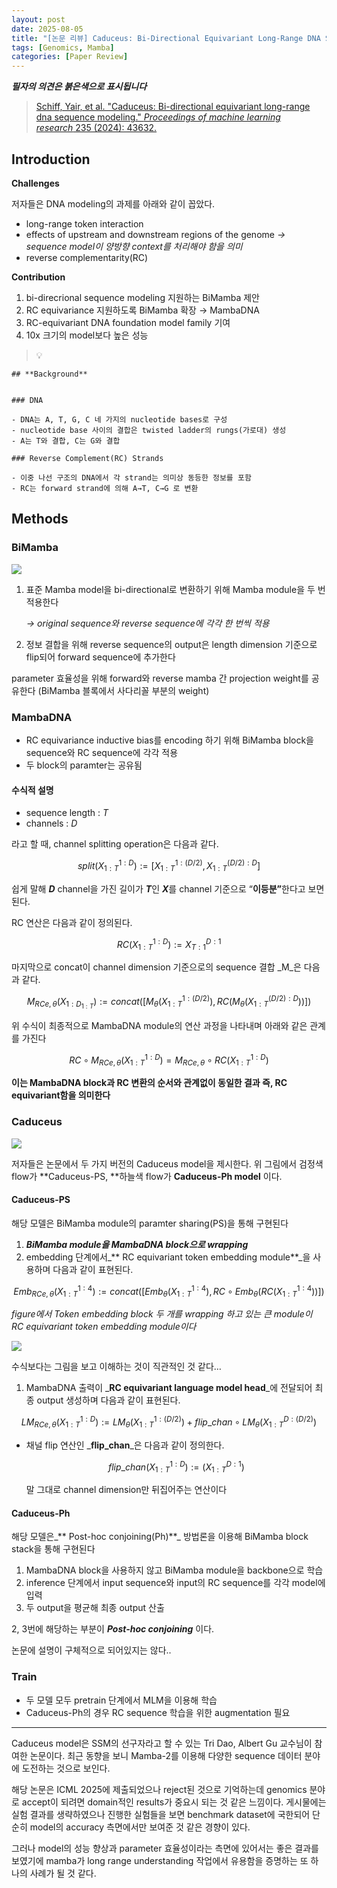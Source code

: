 ```yaml
---
layout: post
date: 2025-08-05
title: "[논문 리뷰] Caduceus: Bi-Directional Equivariant Long-Range DNA Sequence Modeling"
tags: [Genomics, Mamba]
categories: [Paper Review]
---
```


<span class="notion-red">_**필자의 의견은 붉은색으로 표시됩니다**_</span>


> [Schiff, Yair, et al. "Caduceus: Bi-directional equivariant long-range dna sequence modeling." ](https://pmc.ncbi.nlm.nih.gov/articles/PMC12189541/)[_Proceedings of machine learning research_](https://pmc.ncbi.nlm.nih.gov/articles/PMC12189541/)[ 235 (2024): 43632.](https://pmc.ncbi.nlm.nih.gov/articles/PMC12189541/)



## Introduction


**Challenges**


저자들은 DNA modeling의 과제를 아래와 같이 꼽았다.

- long-range token interaction
- effects of upstream and downstream regions of the genome 
_→ sequence model이 양방향 context를 처리해야 함을 의미_
- reverse complementarity(RC)

**Contribution**

1. bi-direcrional sequence modeling 지원하는 BiMamba 제안
1. RC equivariance 지원하도록 BiMamba 확장 → MambaDNA
1. RC-equivariant DNA foundation model family 기여
1. 10x 크기의 model보다 높은 성능

> 💡 


	## **Background**


	### DNA

	- DNA는 A, T, G, C 네 가지의 nucleotide bases로 구성
	- nucleotide base 사이의 결합은 twisted ladder의 rungs(가로대) 생성
	- A는 T와 결합, C는 G와 결합

	### Reverse Complement(RC) Strands

	- 이중 나선 구조의 DNA에서 각 strand는 의미상 동등한 정보를 포함
	- RC는 forward strand에 의해 A→T, C→G 로 변환


## Methods



### BiMamba


![](https://prod-files-secure.s3.us-west-2.amazonaws.com/542b861c-36a8-4051-84e5-8804b6728dba/2c247d59-7815-4980-99f0-8f0d21f445a7/image.png?X-Amz-Algorithm=AWS4-HMAC-SHA256&X-Amz-Content-Sha256=UNSIGNED-PAYLOAD&X-Amz-Credential=ASIAZI2LB46677N3BYEL%2F20250823%2Fus-west-2%2Fs3%2Faws4_request&X-Amz-Date=20250823T090056Z&X-Amz-Expires=3600&X-Amz-Security-Token=IQoJb3JpZ2luX2VjENH%2F%2F%2F%2F%2F%2F%2F%2F%2F%2FwEaCXVzLXdlc3QtMiJGMEQCIGzVFJti5Pr3toJughWNSoy3SqahjHo5AKA5R5WIqquwAiAguH6MNBfVHuCTlL%2FuSWbqlRMQuRcW3eBLo%2BZuC0Fy4ir%2FAwgqEAAaDDYzNzQyMzE4MzgwNSIMT5TieVxRcJhnBeqvKtwDfQ3NAXiJdlFFvv5TB90o4bK1jYKWZxQ%2BBStPtajYuGaM97Pn9xzHCEXp42fJ5Lbs5PZwju8TR8zDlKZBmKOo6ZUAKsafXN0yfOICkMK3x4ibUiTx5g45p7XGYX8ykLHbSTeF2cGFdk2ixYiDlmFeJl2acG9Y2bULDGNf0gc6SKBxJcSJCqsFeloJc8SI8tBfsUn2OSxlYqA8opP8yGkkktHzFI6x5lCX419mR%2Bm4HtS223uMF4%2BNJzhGMtAshGx3APspSKFotmGOgQw8EiO1c50T3DSK%2F0zlMGQz5QBqVEwY4CFR3EBT6bb%2FDN0MROu%2Fh356xASgbB35fyw3puMUqNcsWdA98Os4fP1RhtGnNdGjeOf0qb1hKAprOkfGONgsK8eN0y92rcZ%2BIkI1rvXpXLwawok0In%2Fi%2FDq6%2FERDO%2BqmCYpyf62DL7IbDlBW7YgRneDc97Ham4bLcIzwou1v2ZUdz5utnCv2IBDdaQn6%2B07KHl5KN%2FZHhECKaoHbR9P6Tesk%2FJZM6ksqPqyNZ2qr7JD9xKKw8wwmcddzjk9%2FxEJAp0GlLil6jtts%2BDbdPALw%2BMbjP9Rs7tvoFpxsUwPAHFWPC2d%2BbFiHm9o68gWz6aC68fYSNAaIBCM6whkww%2FulxQY6pgGkGjF%2Fc0pBUsdWirNxWzf8Ut2I9%2FW9UI%2BfOEUdFKMhVdkYV4E%2F4bD9H6Z429Luhke2DMmR%2FV3WaYdn4r8lRKv9SGNFz1zWaTUxWYNyRMFQSMuzYaT44a7AvAdVLlCNZBJtgHGOFQsDI3z0qyW9Ogx7w4yZ%2BmBjWo7BZ3PT5GWHogP2Ofd1OvLowshRdWR%2FUqGezePBDCaIszbuAG36f9RB0Hf5C9ej&X-Amz-Signature=7219f40a52d7d0cdd8e4624230589540dbfaa934d111b7fec9c8821fb0c31f70&X-Amz-SignedHeaders=host&x-amz-checksum-mode=ENABLED&x-id=GetObject)

1. 표준 Mamba model을 bi-directional로 변환하기 위해 Mamba module을 두 번 적용한다

	_→ original sequence와 reverse sequence에 각각 한 번씩 적용_

1. 정보 결합을 위해 reverse sequence의 output은 length dimension 기준으로 flip되어 forward sequence에 추가한다

parameter 효율성을 위해 forward와 reverse mamba 간 projection weight를 공유한다 (BiMamba 블록에서 사다리꼴 부분의 weight)



### MambaDNA

- RC equivariance inductive bias를 encoding 하기 위해 BiMamba block을 sequence와 RC sequence에 각각 적용
- 두 block의 paramter는 공유됨


#### 수식적 설명

- sequence length : _T_
- channels : _D_

라고 할 때,  channel splitting operation은 다음과 같다.


$$
split(X^{1:D}_{1:T}):=[X^{1:(D/2)}_{1:T},X^{(D/2):D}_{1:T}]
$$


<span class="notion-red">쉽게 말해 </span><span class="notion-red">_**D**_</span><span class="notion-red"> channel을 가진 길이가 </span><span class="notion-red">_**T**_</span><span class="notion-red">인 </span><span class="notion-red">_**X**_</span><span class="notion-red">를 channel 기준으로 “</span><span class="notion-red">**이등분”**</span><span class="notion-red">한다고 보면 된다.</span>


RC 연산은 다음과 같이 정의된다.


$$
RC(X^{1:D}_{1:T}):=X^{D:1}_{T:1}
$$


마지막으로 concat이 channel dimension 기준으로의 sequence 결합 _M_은 다음과 같다.


$$
M_{RCe,\theta}(X_{1:D_{1:T}}):=concat([M_{\theta}(X^{1:(D/2)}_{1:T}),RC(M_{\theta}(X^{(D/2):D}_{1:T}))])
$$


위 수식이 최종적으로 MambaDNA module의 연산 과정을 나타내며 아래와 같은 관계를 가진다


$$
RC\circ M_{RCe,\theta}(X^{1:D}_{1:T}) = M_{RCe,\theta} \circ RC(X^{1:D}_{1:T})
$$


**이는 MambaDNA block과 RC 변환의 순서와 관계없이 동일한 결과 즉, RC equivariant함을 의미한다**



### Caduceus


![](https://prod-files-secure.s3.us-west-2.amazonaws.com/542b861c-36a8-4051-84e5-8804b6728dba/f94a60d7-8145-473b-aef9-7c68d3ec604a/image.png?X-Amz-Algorithm=AWS4-HMAC-SHA256&X-Amz-Content-Sha256=UNSIGNED-PAYLOAD&X-Amz-Credential=ASIAZI2LB46677N3BYEL%2F20250823%2Fus-west-2%2Fs3%2Faws4_request&X-Amz-Date=20250823T090056Z&X-Amz-Expires=3600&X-Amz-Security-Token=IQoJb3JpZ2luX2VjENH%2F%2F%2F%2F%2F%2F%2F%2F%2F%2FwEaCXVzLXdlc3QtMiJGMEQCIGzVFJti5Pr3toJughWNSoy3SqahjHo5AKA5R5WIqquwAiAguH6MNBfVHuCTlL%2FuSWbqlRMQuRcW3eBLo%2BZuC0Fy4ir%2FAwgqEAAaDDYzNzQyMzE4MzgwNSIMT5TieVxRcJhnBeqvKtwDfQ3NAXiJdlFFvv5TB90o4bK1jYKWZxQ%2BBStPtajYuGaM97Pn9xzHCEXp42fJ5Lbs5PZwju8TR8zDlKZBmKOo6ZUAKsafXN0yfOICkMK3x4ibUiTx5g45p7XGYX8ykLHbSTeF2cGFdk2ixYiDlmFeJl2acG9Y2bULDGNf0gc6SKBxJcSJCqsFeloJc8SI8tBfsUn2OSxlYqA8opP8yGkkktHzFI6x5lCX419mR%2Bm4HtS223uMF4%2BNJzhGMtAshGx3APspSKFotmGOgQw8EiO1c50T3DSK%2F0zlMGQz5QBqVEwY4CFR3EBT6bb%2FDN0MROu%2Fh356xASgbB35fyw3puMUqNcsWdA98Os4fP1RhtGnNdGjeOf0qb1hKAprOkfGONgsK8eN0y92rcZ%2BIkI1rvXpXLwawok0In%2Fi%2FDq6%2FERDO%2BqmCYpyf62DL7IbDlBW7YgRneDc97Ham4bLcIzwou1v2ZUdz5utnCv2IBDdaQn6%2B07KHl5KN%2FZHhECKaoHbR9P6Tesk%2FJZM6ksqPqyNZ2qr7JD9xKKw8wwmcddzjk9%2FxEJAp0GlLil6jtts%2BDbdPALw%2BMbjP9Rs7tvoFpxsUwPAHFWPC2d%2BbFiHm9o68gWz6aC68fYSNAaIBCM6whkww%2FulxQY6pgGkGjF%2Fc0pBUsdWirNxWzf8Ut2I9%2FW9UI%2BfOEUdFKMhVdkYV4E%2F4bD9H6Z429Luhke2DMmR%2FV3WaYdn4r8lRKv9SGNFz1zWaTUxWYNyRMFQSMuzYaT44a7AvAdVLlCNZBJtgHGOFQsDI3z0qyW9Ogx7w4yZ%2BmBjWo7BZ3PT5GWHogP2Ofd1OvLowshRdWR%2FUqGezePBDCaIszbuAG36f9RB0Hf5C9ej&X-Amz-Signature=b01befbbedf660dfdf900d5021e4c03f52aa6fc85ed1f8c106402b081dc6de77&X-Amz-SignedHeaders=host&x-amz-checksum-mode=ENABLED&x-id=GetObject)


저자들은 논문에서 두 가지 버전의 Caduceus model을 제시한다. 위 그림에서 검정색 flow가 **Caduceus-PS, **하늘색 flow가 **Caduceus-Ph model** 이다.



#### Caduceus-PS


해당 모델은 BiMamba module의 paramter sharing(PS)을 통해 구현된다

1. _**BiMamba module을 MambaDNA block으로 wrapping**_
1. embedding 단계에서_** RC equivariant token embedding module**_을 사용하며 다음과 같이 표현된다.

$$
Emb_{RCe,\theta}(X^{1:4}_{1:T}):=concat([Emb_{\theta}(X^{1:4}_{1:T}),RC \circ Emb_{\theta}(RC(X^{1:4}_{1:T}))])
$$


_figure에서 Token embedding block 두 개를 wrapping 하고 있는 큰 module이 RC equivariant token embedding module이다_


![](https://prod-files-secure.s3.us-west-2.amazonaws.com/542b861c-36a8-4051-84e5-8804b6728dba/b175e4da-71eb-4e91-8c23-a06dabe673c9/image.png?X-Amz-Algorithm=AWS4-HMAC-SHA256&X-Amz-Content-Sha256=UNSIGNED-PAYLOAD&X-Amz-Credential=ASIAZI2LB46677N3BYEL%2F20250823%2Fus-west-2%2Fs3%2Faws4_request&X-Amz-Date=20250823T090056Z&X-Amz-Expires=3600&X-Amz-Security-Token=IQoJb3JpZ2luX2VjENH%2F%2F%2F%2F%2F%2F%2F%2F%2F%2FwEaCXVzLXdlc3QtMiJGMEQCIGzVFJti5Pr3toJughWNSoy3SqahjHo5AKA5R5WIqquwAiAguH6MNBfVHuCTlL%2FuSWbqlRMQuRcW3eBLo%2BZuC0Fy4ir%2FAwgqEAAaDDYzNzQyMzE4MzgwNSIMT5TieVxRcJhnBeqvKtwDfQ3NAXiJdlFFvv5TB90o4bK1jYKWZxQ%2BBStPtajYuGaM97Pn9xzHCEXp42fJ5Lbs5PZwju8TR8zDlKZBmKOo6ZUAKsafXN0yfOICkMK3x4ibUiTx5g45p7XGYX8ykLHbSTeF2cGFdk2ixYiDlmFeJl2acG9Y2bULDGNf0gc6SKBxJcSJCqsFeloJc8SI8tBfsUn2OSxlYqA8opP8yGkkktHzFI6x5lCX419mR%2Bm4HtS223uMF4%2BNJzhGMtAshGx3APspSKFotmGOgQw8EiO1c50T3DSK%2F0zlMGQz5QBqVEwY4CFR3EBT6bb%2FDN0MROu%2Fh356xASgbB35fyw3puMUqNcsWdA98Os4fP1RhtGnNdGjeOf0qb1hKAprOkfGONgsK8eN0y92rcZ%2BIkI1rvXpXLwawok0In%2Fi%2FDq6%2FERDO%2BqmCYpyf62DL7IbDlBW7YgRneDc97Ham4bLcIzwou1v2ZUdz5utnCv2IBDdaQn6%2B07KHl5KN%2FZHhECKaoHbR9P6Tesk%2FJZM6ksqPqyNZ2qr7JD9xKKw8wwmcddzjk9%2FxEJAp0GlLil6jtts%2BDbdPALw%2BMbjP9Rs7tvoFpxsUwPAHFWPC2d%2BbFiHm9o68gWz6aC68fYSNAaIBCM6whkww%2FulxQY6pgGkGjF%2Fc0pBUsdWirNxWzf8Ut2I9%2FW9UI%2BfOEUdFKMhVdkYV4E%2F4bD9H6Z429Luhke2DMmR%2FV3WaYdn4r8lRKv9SGNFz1zWaTUxWYNyRMFQSMuzYaT44a7AvAdVLlCNZBJtgHGOFQsDI3z0qyW9Ogx7w4yZ%2BmBjWo7BZ3PT5GWHogP2Ofd1OvLowshRdWR%2FUqGezePBDCaIszbuAG36f9RB0Hf5C9ej&X-Amz-Signature=c7fb4f1931f6fd3742d4f15c197a686390b70f4af51b9c1591dc7703f8e6e3a2&X-Amz-SignedHeaders=host&x-amz-checksum-mode=ENABLED&x-id=GetObject)


<span class="notion-red">수식보다는 그림을 보고 이해하는 것이 직관적인 것 같다…</span>

1. MambaDNA 출력이 _**RC equivariant language model head**_에 전달되어 최종 output 생성하며 다음과 같이 표현된다.

$$
LM_{RCe,\theta}(X^{1:D}_{1:T}):= LM_{\theta}(X^{1:(D/2)}_{1:T})+flip\_chan\circ LM_{\theta}(X^{D:(D/2)}_{1:T})
$$

- 채널 flip 연산인 _**flip\_chan**_은 다음과 같이 정의한다.

	$$
	flip\_chan(X^{1:D}_{1:T}):=(X^{D:1}_{1:T})
	$$


	말 그대로 channel dimension만 뒤집어주는 연산이다



#### Caduceus-Ph


해당 모델은_** Post-hoc conjoining(Ph)**_ 방법론을 이용해 BiMamba block stack을 통해 구현된다

1. MambaDNA block을 사용하지 않고 BiMamba module을 backbone으로 학습
1. inference 단계에서 input sequence와 input의 RC sequence를 각각 model에 입력
1. 두 output을 평균해 최종 output 산출

2, 3번에 해당하는 부분이 _**Post-hoc conjoining**_ 이다.


<span class="notion-red">논문에 설명이 구체적으로 되어있지는 않다..</span>



### Train

- 두 모델 모두 pretrain 단계에서 MLM을 이용해 학습
- Caduceus-Ph의 경우 RC sequence 학습을 위한 augmentation 필요

---


<span class="notion-red">Caduceus model은 SSM의 선구자라고 할 수 있는 Tri Dao, Albert Gu 교수님이 참여한 논문이다. 최근 동향을 보니 Mamba-2를 이용해 다양한 sequence 데이터 분야에 도전하는 것으로 보인다.</span>


<span class="notion-red">해당 논문은 ICML 2025에 제출되었으나 reject된 것으로 기억하는데 genomics 분야로 accept이 되려면 domain적인 results가 중요시 되는 것 같은 느낌이다. 게시물에는 실험 결과를 생략하였으나 진행한 실험들을 보면 benchmark dataset에 국한되어 단순히 model의 accuracy 측면에서만 보여준 것 같은 경향이 있다.</span>


<span class="notion-red">그러나 model의 성능 향상과 parameter 효율성이라는 측면에 있어서는 좋은 결과를 보였기에 mamba가 long range understanding 작업에서 유용함을 증명하는 또 하나의 사례가 될 것 같다.</span>

